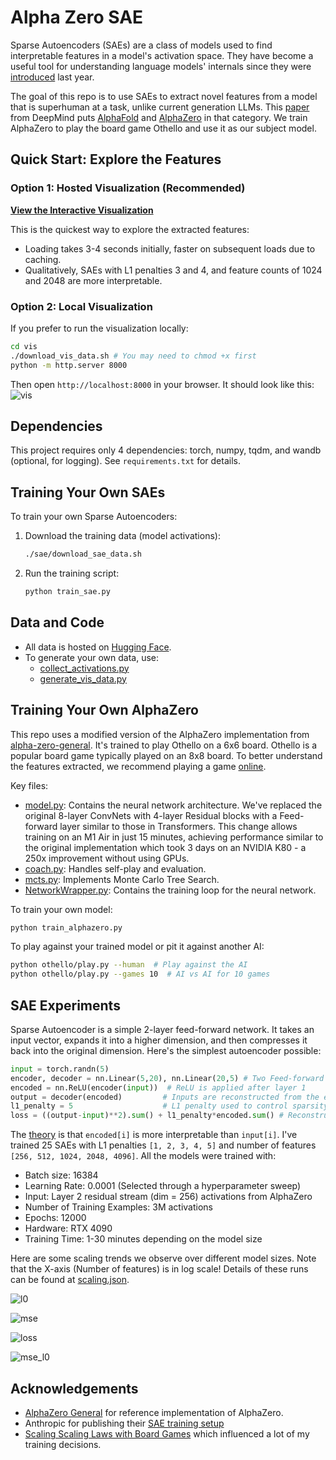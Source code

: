# Alpha Zero SAE
Sparse Autoencoders (SAEs) are a class of models used to find interpretable features in a model's activation space. They have become a useful tool for understanding language models' internals since they were [introduced](https://transformer-circuits.pub/2023/monosemantic-features/index.html) last year.

The goal of this repo is to use SAEs to extract novel features from a model that is superhuman at a task, unlike current generation LLMs. This [paper](https://arxiv.org/pdf/2311.02462) from DeepMind puts [AlphaFold](https://deepmind.google/technologies/alphafold/) and [AlphaZero](https://deepmind.google/discover/blog/alphazero-shedding-new-light-on-chess-shogi-and-go/) in that category. We train AlphaZero to play the board game Othello and use it as our subject model.

## Quick Start: Explore the Features

### Option 1: Hosted Visualization (Recommended)

[**View the Interactive Visualization**](http://www.pavankatta.com/alphasae)

This is the quickest way to explore the extracted features:

- Loading takes 3-4 seconds initially, faster on subsequent loads due to caching.
- Qualitatively, SAEs with L1 penalties 3 and 4, and feature counts of 1024 and 2048 are more interpretable.

### Option 2: Local Visualization

If you prefer to run the visualization locally:

```bash
cd vis
./download_vis_data.sh # You may need to chmod +x first
python -m http.server 8000
```

Then open `http://localhost:8000` in your browser. It should look like this:
![vis](assets/vis.png)

## Dependencies

This project requires only 4 dependencies: torch, numpy, tqdm, and wandb (optional, for logging). See `requirements.txt` for details.

## Training Your Own SAEs

To train your own Sparse Autoencoders:

1. Download the training data (model activations):
    
    ```bash
    ./sae/download_sae_data.sh
    ```
    
2. Run the training script:
    
    ```bash
    python train_sae.py
    ```

## Data and Code

- All data is hosted on [Hugging Face](https://huggingface.co/datasets/pavanyellow/othello/tree/main).
- To generate your own data, use:
    - [collect_activations.py](https://github.com/pavanyellow/alphasae/blob/main/othello/collect_activations.py)
    - [generate_vis_data.py](https://github.com/pavanyellow/alphasae/blob/main/vis/generate_vis_data.py)

## Training Your Own AlphaZero

This repo uses a modified version of the AlphaZero implementation from [alpha-zero-general](https://github.com/suragnair/alpha-zero-general). It's trained to play Othello on a 6x6 board. Othello is a popular board game typically played on an 8x8 board. To better understand the features extracted, we recommend playing a game [online](https://playpager.com/othello-reversi/).

Key files:

- [model.py](https://github.com/pavanyellow/alphasae/blob/main/othello/model.py): Contains the neural network architecture. We've replaced the original 8-layer ConvNets with 4-layer Residual blocks with a Feed-forward layer similar to those in Transformers. This change allows training on an M1 Air in just 15 minutes, achieving performance similar to the original implementation which took 3 days on an NVIDIA K80 - a 250x improvement without using GPUs.
- [coach.py](https://github.com/pavanyellow/alphasae/blob/main/alphazero/Coach.py): Handles self-play and evaluation.
- [mcts.py](https://github.com/pavanyellow/alphasae/blob/main/alphazero/MCTS.py): Implements Monte Carlo Tree Search.
- [NetworkWrapper.py](https://github.com/pavanyellow/alphasae/blob/main/othello/NetworkWrapper.py): Contains the training loop for the neural network.

To train your own model:

```bash
python train_alphazero.py
```

To play against your trained model or pit it against another AI:

```bash
python othello/play.py --human  # Play against the AI
python othello/play.py --games 10  # AI vs AI for 10 games
```

## SAE Experiments

Sparse Autoencoder is a simple 2-layer feed-forward network. It takes an input vector, expands it into a higher dimension, and then compresses it back into the original dimension. Here's the simplest autoencoder possible:

```python
input = torch.randn(5)
encoder, decoder = nn.Linear(5,20), nn.Linear(20,5) # Two Feed-forward layers
encoded = nn.ReLU(encoder(input))  # ReLU is applied after layer 1
output = decoder(encoded)         # Inputs are reconstructed from the encoded representation
l1_penalty = 5                    # L1 penalty used to control sparsity
loss = ((output-input)**2).sum() + l1_penalty*encoded.sum() # Reconstruction error + sparsity loss
```
The [theory](https://transformer-circuits.pub/2022/toy_model/index.html#strategic-approach-overcomplete) is that `encoded[i]` is more interpretable than `input[i]`.
I've trained 25 SAEs with L1 penalties `[1, 2, 3, 4, 5]` and number of features `[256, 512, 1024, 2048, 4096]`. All the models were trained with:
- Batch size: 16384
- Learning Rate: 0.0001 (Selected through a hyperparameter sweep)
- Input: Layer 2 residual stream (dim = 256) activations from AlphaZero
- Number of Training Examples: 3M activations
- Epochs: 12000
- Hardware: RTX 4090
- Training Time: 1-30 minutes depending on the model size

Here are some scaling trends we observe over different model sizes. Note that the X-axis (Number of features) is in log scale! Details of these runs can be found at [scaling.json](https://huggingface.co/datasets/pavanyellow/othello/blob/main/scaling.json).

![l0](assets/l0_features.png)

![mse](assets/mse_features.png)

![loss](assets/loss_features.png)

![mse_l0](assets/mse_l0.png)

## Acknowledgements

- [AlphaZero General](https://github.com/suragnair/alpha-zero-general) for reference implementation of AlphaZero.
- Anthropic for publishing their [SAE training setup](https://transformer-circuits.pub/2024/april-update/index.html#training-saes)
- [Scaling Scaling Laws with Board Games](https://arxiv.org/abs/2104.03113) which influenced a lot of my training decisions.
